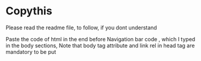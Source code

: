 # Copythis
Please read the readme file, to follow, if you dont understand


Paste the code of html in the end before Navigation bar code ,
which I typed in the body sections,
Note that body tag attribute and link rel in head tag are mandatory to be put 
